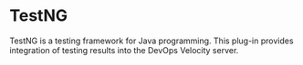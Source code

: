 
# TestNG

TestNG is a testing framework for Java programming. This plug-in provides integration of testing results into the DevOps Velocity server.
